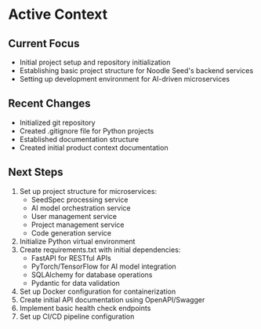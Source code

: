 # Active Context

## Current Focus
- Initial project setup and repository initialization
- Establishing basic project structure for Noodle Seed's backend services
- Setting up development environment for AI-driven microservices

## Recent Changes
- Initialized git repository
- Created .gitignore file for Python projects
- Established documentation structure
- Created initial product context documentation

## Next Steps
1. Set up project structure for microservices:
   - SeedSpec processing service
   - AI model orchestration service
   - User management service
   - Project management service
   - Code generation service
2. Initialize Python virtual environment
3. Create requirements.txt with initial dependencies:
   - FastAPI for RESTful APIs
   - PyTorch/TensorFlow for AI model integration
   - SQLAlchemy for database operations
   - Pydantic for data validation
4. Set up Docker configuration for containerization
5. Create initial API documentation using OpenAPI/Swagger
6. Implement basic health check endpoints
7. Set up CI/CD pipeline configuration
